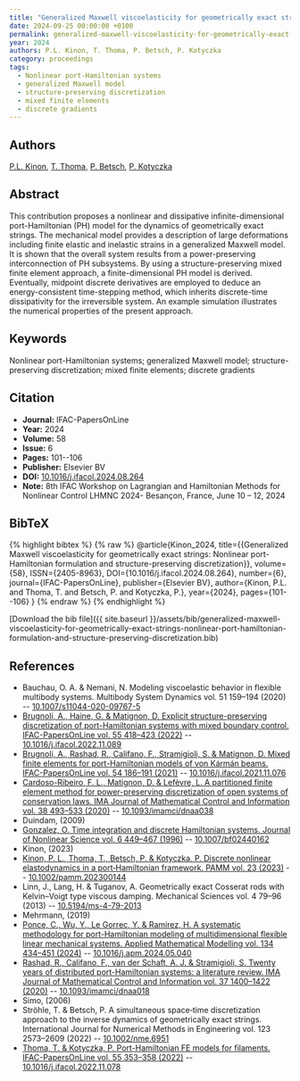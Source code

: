 ```yaml
---
title: "Generalized Maxwell viscoelasticity for geometrically exact strings: Nonlinear port-Hamiltonian formulation and structure-preserving discretization"
date: 2024-09-25 00:00:00 +0100
permalink: generalized-maxwell-viscoelasticity-for-geometrically-exact-strings-nonlinear-port-hamiltonian-formulation-and-structure-preserving-discretization
year: 2024
authors: P.L. Kinon, T. Thoma, P. Betsch, P. Kotyczka
category: proceedings
tags:
  - Nonlinear port-Hamiltonian systems
  - generalized Maxwell model
  - structure-preserving discretization
  - mixed finite elements
  - discrete gradients
---
```

 
## Authors
[P.L. Kinon](authors/philipp-l-kinon), [T. Thoma](authors/tobias-thoma), [P. Betsch](authors/peter-betsch), [P. Kotyczka](authors/paul-kotyczka)
 
## Abstract
This contribution proposes a nonlinear and dissipative infinite-dimensional port-Hamiltonian (PH) model for the dynamics of geometrically exact strings. The mechanical model provides a description of large deformations including finite elastic and inelastic strains in a generalized Maxwell model. It is shown that the overall system results from a power-preserving interconnection of PH subsystems. By using a structure-preserving mixed finite element approach, a finite-dimensional PH model is derived. Eventually, midpoint discrete derivatives are employed to deduce an energy-consistent time-stepping method, which inherits discrete-time dissipativity for the irreversible system. An example simulation illustrates the numerical properties of the present approach.
 
## Keywords
Nonlinear port-Hamiltonian systems; generalized Maxwell model; structure-preserving discretization; mixed finite elements; discrete gradients
 
## Citation
- **Journal:** IFAC-PapersOnLine
- **Year:** 2024
- **Volume:** 58
- **Issue:** 6
- **Pages:** 101--106
- **Publisher:** Elsevier BV
- **DOI:** [10.1016/j.ifacol.2024.08.264](https://doi.org/10.1016/j.ifacol.2024.08.264)
- **Note:** 8th IFAC Workshop on Lagrangian and Hamiltonian Methods for Nonlinear Control LHMNC 2024- Besançon, France, June 10 – 12, 2024
 
## BibTeX
{% highlight bibtex %}
{% raw %}
@article{Kinon_2024,
  title={{Generalized Maxwell viscoelasticity for geometrically exact strings: Nonlinear port-Hamiltonian formulation and structure-preserving discretization}},
  volume={58},
  ISSN={2405-8963},
  DOI={10.1016/j.ifacol.2024.08.264},
  number={6},
  journal={IFAC-PapersOnLine},
  publisher={Elsevier BV},
  author={Kinon, P.L. and Thoma, T. and Betsch, P. and Kotyczka, P.},
  year={2024},
  pages={101--106}
}
{% endraw %}
{% endhighlight %}
 
[Download the bib file]({{ site.baseurl }}/assets/bib/generalized-maxwell-viscoelasticity-for-geometrically-exact-strings-nonlinear-port-hamiltonian-formulation-and-structure-preserving-discretization.bib)
 
## References
- Bauchau, O. A. & Nemani, N. Modeling viscoelastic behavior in flexible multibody systems. Multibody System Dynamics vol. 51 159–194 (2020) -- [10.1007/s11044-020-09767-5](https://doi.org/10.1007/s11044-020-09767-5)
- [Brugnoli, A., Haine, G. & Matignon, D. Explicit structure-preserving discretization of port-Hamiltonian systems with mixed boundary control. IFAC-PapersOnLine vol. 55 418–423 (2022)](explicit-structure-preserving-discretization-of-port-hamiltonian-systems-with-mixed-boundary-control) -- [10.1016/j.ifacol.2022.11.089](https://doi.org/10.1016/j.ifacol.2022.11.089)
- [Brugnoli, A., Rashad, R., Califano, F., Stramigioli, S. & Matignon, D. Mixed finite elements for port-Hamiltonian models of von Kármán beams. IFAC-PapersOnLine vol. 54 186–191 (2021)](mixed-finite-elements-for-port-hamiltonian-models-of-von-karman-beams) -- [10.1016/j.ifacol.2021.11.076](https://doi.org/10.1016/j.ifacol.2021.11.076)
- [Cardoso-Ribeiro, F. L., Matignon, D. & Lefèvre, L. A partitioned finite element method for power-preserving discretization of open systems of conservation laws. IMA Journal of Mathematical Control and Information vol. 38 493–533 (2020)](a-partitioned-finite-element-method-for-power-preserving-discretization-of-open-systems-of-conservation-laws) -- [10.1093/imamci/dnaa038](https://doi.org/10.1093/imamci/dnaa038)
- Duindam, (2009)
- [Gonzalez, O. Time integration and discrete Hamiltonian systems. Journal of Nonlinear Science vol. 6 449–467 (1996)](time-integration-and-discrete-hamiltonian-systems) -- [10.1007/bf02440162](https://doi.org/10.1007/bf02440162)
- Kinon, (2023)
- [Kinon, P. L., Thoma, T., Betsch, P. & Kotyczka, P. Discrete nonlinear elastodynamics in a port‐Hamiltonian framework. PAMM vol. 23 (2023)](discrete-nonlinear-elastodynamics-in-a-port-hamiltonian-framework) -- [10.1002/pamm.202300144](https://doi.org/10.1002/pamm.202300144)
- Linn, J., Lang, H. & Tuganov, A. Geometrically exact Cosserat rods with Kelvin–Voigt type viscous damping. Mechanical Sciences vol. 4 79–96 (2013) -- [10.5194/ms-4-79-2013](https://doi.org/10.5194/ms-4-79-2013)
- Mehrmann, (2019)
- [Ponce, C., Wu, Y., Le Gorrec, Y. & Ramirez, H. A systematic methodology for port-Hamiltonian modeling of multidimensional flexible linear mechanical systems. Applied Mathematical Modelling vol. 134 434–451 (2024)](a-systematic-methodology-for-port-hamiltonian-modeling-of-multidimensional-flexible-linear-mechanical-systems) -- [10.1016/j.apm.2024.05.040](https://doi.org/10.1016/j.apm.2024.05.040)
- [Rashad, R., Califano, F., van der Schaft, A. J. & Stramigioli, S. Twenty years of distributed port-Hamiltonian systems: a literature review. IMA Journal of Mathematical Control and Information vol. 37 1400–1422 (2020)](twenty-years-of-distributed-port-hamiltonian-systems-a-literature-review) -- [10.1093/imamci/dnaa018](https://doi.org/10.1093/imamci/dnaa018)
- Simo, (2006)
- Ströhle, T. & Betsch, P. A simultaneous space‐time discretization approach to the inverse dynamics of geometrically exact strings. International Journal for Numerical Methods in Engineering vol. 123 2573–2609 (2022) -- [10.1002/nme.6951](https://doi.org/10.1002/nme.6951)
- [Thoma, T. & Kotyczka, P. Port-Hamiltonian FE models for filaments. IFAC-PapersOnLine vol. 55 353–358 (2022)](port-hamiltonian-fe-models-for-filaments) -- [10.1016/j.ifacol.2022.11.078](https://doi.org/10.1016/j.ifacol.2022.11.078)

